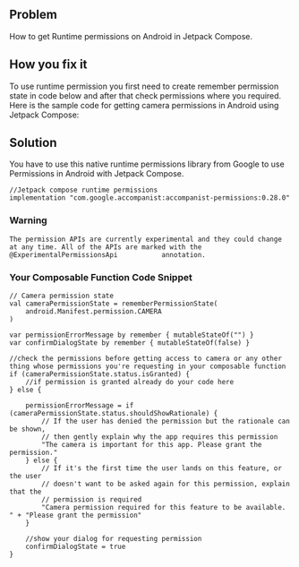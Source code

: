 
## Problem
   How to get Runtime permissions on Android in Jetpack Compose.

## How you fix it
   To use runtime permission you first need to create remember permission state in code below and after that check permissions where you required. Here is    the sample code for getting camera permissions in Android using Jetpack Compose:
## Solution

   You have to use this native runtime permissions library from Google to use Permissions in Android with Jetpack Compose.
```
//Jetpack compose runtime permissions
implementation "com.google.accompanist:accompanist-permissions:0.28.0"
```

### Warning
    The permission APIs are currently experimental and they could change at any time. All of the APIs are marked with the @ExperimentalPermissionsApi           annotation.

### Your Composable Function Code Snippet
```
// Camera permission state
val cameraPermissionState = rememberPermissionState(
    android.Manifest.permission.CAMERA
)

var permissionErrorMessage by remember { mutableStateOf("") }
var confirmDialogState by remember { mutableStateOf(false) }

//check the permissions before getting access to camera or any other thing whose permissions you're requesting in your composable function
if (cameraPermissionState.status.isGranted) {
    //if permission is granted already do your code here
} else {

    permissionErrorMessage = if (cameraPermissionState.status.shouldShowRationale) {
        // If the user has denied the permission but the rationale can be shown,
        // then gently explain why the app requires this permission
        "The camera is important for this app. Please grant the permission."
    } else {
        // If it's the first time the user lands on this feature, or the user
        // doesn't want to be asked again for this permission, explain that the
        // permission is required
        "Camera permission required for this feature to be available. " + "Please grant the permission"
    }

    //show your dialog for requesting permission
    confirmDialogState = true
}
```
